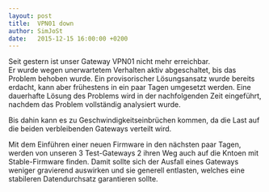 ```yaml
---
layout: post
title:  VPN01 down
author: SimJoSt
date:   2015-12-15 16:00:00 +0200
---
```

Seit gestern ist unser Gateway VPN01 nicht mehr erreichbar.  
Er wurde wegen unerwartetem Verhalten aktiv abgeschaltet, bis das Problem behoben wurde. Ein provisorischer Lösungsansatz wurde bereits erdacht, kann aber frühestens in ein paar Tagen umgesetzt werden.
Eine dauerhafte Lösung des Problems wird in der nachfolgenden Zeit eingeführt, nachdem das Problem vollständig analysiert wurde.

Bis dahin kann es zu Geschwindigkeitseinbrüchen kommen, da die Last auf die beiden verbleibenden Gateways verteilt wird.

Mit dem Einführen einer neuen Firmware in den nächsten paar Tagen, werden von unseren 3 Test-Gateways 2 ihren Weg auch auf die Kntoen mit Stable-Firmware finden. Damit sollte sich der Ausfall eines Gateways weniger gravierend auswirken und sie generell entlasten, welches eine stabileren Datendurchsatz garantieren sollte.
